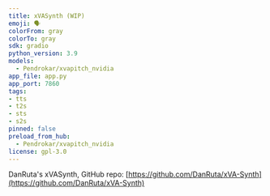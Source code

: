 ```yaml
---
title: xVASynth (WIP)
emoji: 🗣
colorFrom: gray
colorTo: gray
sdk: gradio
python_version: 3.9
models:
  - Pendrokar/xvapitch_nvidia
app_file: app.py
app_port: 7860
tags:
- tts
- t2s
- sts
- s2s
pinned: false
preload_from_hub:
  - Pendrokar/xvapitch_nvidia
license: gpl-3.0
---
```


DanRuta's xVASynth, GitHub repo: [https://github.com/DanRuta/xVA-Synth](https://github.com/DanRuta/xVA-Synth)